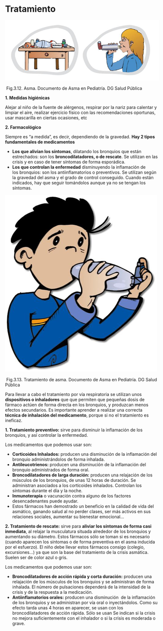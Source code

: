 # Tratamiento


![](img/M3_12.jpg)


 Fig.3.12. Asma. Documento de Asma en Pediatría. DG Salud Pública

**1\. Medidas higiénicas**

Alejar al niño de la fuente de alérgenos, respirar por la nariz para calentar y limpiar el aire, realizar ejercicio físico con las recomendaciones oportunas, usar mascarilla en ciertas ocasiones, etc

**2\. Farmacológico**

Siempre es “a medida”, es decir, dependiendo de la gravedad. **Hay 2 tipos fundamentales de medicamentos**

*   **Los que alivian los síntomas**, dilatando los bronquios que están estrechados: son los **broncodilatadores, o de rescate**. Se utilizan en las crisis y en caso de tener síntomas de forma esporádica.
*   **Los que controlan la enfermedad** disminuyendo la inflamación de los bronquios: son los antiinflamatorios o preventivos. Se utilizan según la gravedad del asma y el grado de control conseguido. Cuando están indicados, hay que seguir tomándolos aunque ya no se tengan los síntomas.


![](img/M3_13.jpg)


 Fig.3.13. Tratamiento de asma. Documento de Asma en Pediatría. DG Salud Pública  

Para llevar a cabo el tratamiento por vía respiratoria se utilizan unos **dispositivos o inhaladores** que que permiten que pequeñas dosis de fármaco actúen de forma directa en los bronquios, y produzcan menos efectos secundarios. Es importante aprender a realizar una correcta **técnica de inhalación del medicamento**, porque si no el tratamiento es ineficaz.

**1\. Tratamiento preventivo:** sirve para disminuir la inflamación de los bronquios, y así controlar la enfermedad.

Los medicamentos que podemos usar son:

*   **Corticoides Inhalados:** producen una disminución de la inflamación del bronquio administrándolos de forma inhalada.
*   **Antileucotrienos:** producen una disminución de la inflamación del bronquio administrados de forma oral.
*   **Broncodilatadores de larga duración:** producen una relajación de los músculos de los bronquios, de unas 12 horas de duración. Se administran asociados a los corticoides inhalados. Controlan los síntomas durante el día y la noche.
*   **Inmunoterapia** o vacunación contra alguno de los factores desencadenantes puede ayudar.
*   Estos fármacos han demostrado un beneficio en la calidad de vida del asmático, ganando salud al no perder clases, ser más activos en sus relaciones sociales, aumentar su bienestar emocional...

**2\. Tratamiento de rescate:** sirve para **aliviar los síntomas de forma casi inmediata**, al relajar la musculatura situada alrededor de los bronquios y aumentando su diámetro. Estos fármacos sólo se toman si es necesario (cuando aparecen los síntomas o de forma preventiva en el asma inducida por el esfuerzo). El niño debe llevar estos fármacos consigo (colegio, excursiones...) ya que son la base del tratamiento de la crisis asmática. Suelen ser de color azul o gris.

Los medicamentos que podemos usar son:

*   **Broncodilatadores de acción rápida y corta duración:** producen una relajación de los músculos de los bronquios y se administran de forma inhalada. El número de pulsaciones dependerá de la intensidad de la crisis y de la respuesta a la medicación.
*   **Antiinflamatorios orales:** producen una disminución  de la inflamación de los bronquios y se administran por vía oral o inyectándolos. Como su efecto tarda unas 4 horas en aparecer, se usan con los broncodilatadores de acción rápida. Sólo se usan Se indican si la crisis no mejora suficientemente con el inhalador o si la crisis es moderada o grave.

